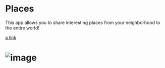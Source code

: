 # Places
This app allows you to share interesting places from your neighborhood to the entire world!

[a link](https://placesshare.com)

# ![image](https://user-images.githubusercontent.com/44581555/187080501-6f2dd4af-5720-4b5b-a365-f89f701d182c.png)

